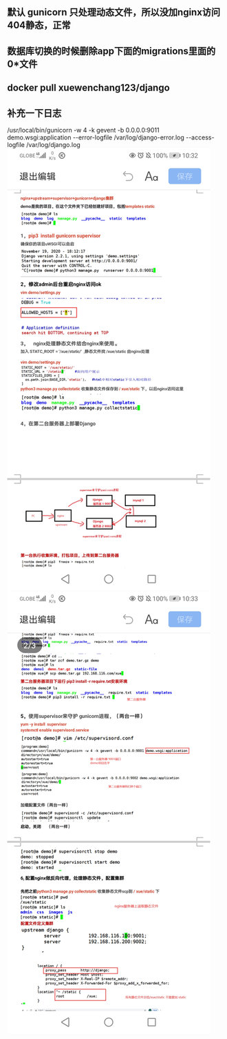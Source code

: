 ## 默认 gunicorn 只处理动态文件，所以没加nginx访问404静态，正常

## 数据库切换的时候删除app下面的migrations里面的0\*文件

## docker pull xuewenchang123/django
## 补充一下日志
/usr/local/bin/gunicorn -w 4 -k gevent -b 0.0.0.0:9011 demo.wsgi:application --error-logfile /var/log/django-error.log  --access-logfile /var/log/django.log
![Image text]( https://github.com/xiaoxuenice/django/blob/master/images/a.jpg?raw=true)
![Image text]( https://github.com/xiaoxuenice/django/blob/master/images/b.jpg?raw=true)
